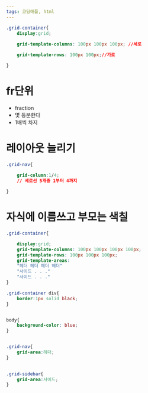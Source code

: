 ```yaml
---
tags: 코딩애플, html
---
```

``` CSS
.grid-container{
    display:grid;
    
    grid-template-columns: 100px 100px 100px; //세로

	grid-template-rows: 100px 100px;//가로

}
```


# fr단위

- fraction
- 몇 등분한다
- 1배씩 차지


# 레이아웃 늘리기

``` CSS
.grid-nav{

    grid-column:1/4;
	// 세로선 5개중 1부터 4까지
	
}
```


# 자식에 이름쓰고 부모는 색칠

```CSS
.grid-container{

    display:grid;
    grid-template-columns: 100px 100px 100px 100px;
    grid-template-rows: 100px 100px 100px;
    grid-template-areas:
    "헤더 헤더 헤더 헤더"
    "사이드 . . ."
    "사이드 . . ."
}

.grid-container div{
    border:1px solid black;
}


body{
    background-color: blue;
}


.grid-nav{
    grid-area:헤더;
}

  
.grid-sidebar{
    grid-area:사이드;
}
```